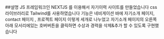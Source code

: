 ##설명 
JS 프레임워크인 NEXTJS 를 이용해서 자기이력 사이트를 만들었습니다 
css 라이브러리로 Tailwind를 사용하였습니다
기능은 네비게이션 바에 자기소개 페이지, contact 페이지 , 프로젝트 페이지 이렇게 세개로 나누었고
자기소개 페이지의 오른쪽 아래 모서리에있는 호버버튼을 클릭하면 수상과 경력을 삭제&추가 할 수 있도록 구현했습니다